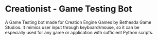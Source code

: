 # Creationist - Game Testing Bot
A Game Testing bot made for Creation Engine Games by Bethesda Game Studios. It mimics user input through keyboard/mouse, so it can be especially used for any game or application with sufficient Python scripts.

